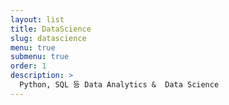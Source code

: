 ```yaml
---
layout: list
title: DataScience
slug: datascience
menu: true
submenu: true
order: 1
description: >
  Python, SQL 등 Data Analytics &  Data Science
---
```

